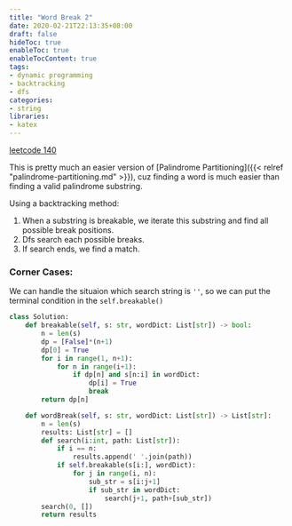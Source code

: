 ```yaml
---
title: "Word Break 2"
date: 2020-02-21T22:13:35+08:00
draft: false
hideToc: true
enableToc: true
enableTocContent: true
tags:
- dynamic programming
- backtracking
- dfs
categories:
- string
libraries:
- katex
---
```

<!--more-->

[leetcode 140](https://leetcode.com/problems/word-break-ii/)

This is pretty much an easier version of [Palindrome Partitioning]({{< relref "palindrome-partitioning.md" >}}), cuz finding a word is much easier than finding a valid palindrome substring.

Using a backtracking method:
1. When a substring is breakable, we iterate this substring and find all possible break positions.
2. Dfs search each possible breaks.
3. If search ends, we find a match.

### Corner Cases:
We can handle the situaion which search string is `''`, so we can put the terminal condition in the `self.breakable()`

```python
class Solution:
    def breakable(self, s: str, wordDict: List[str]) -> bool:
        n = len(s)
        dp = [False]*(n+1)
        dp[0] = True
        for i in range(1, n+1):
            for n in range(i+1):
                if dp[n] and s[n:i] in wordDict:
                    dp[i] = True
                    break
        return dp[n]

    def wordBreak(self, s: str, wordDict: List[str]) -> List[str]:
        n = len(s)
        results: List[str] = []
        def search(i:int, path: List[str]):
            if i == n:
                results.append(' '.join(path))
            if self.breakable(s[i:], wordDict):
                for j in range(i, n):
                    sub_str = s[i:j+1]
                    if sub_str in wordDict:
                        search(j+1, path+[sub_str])
        search(0, [])
        return results
```
